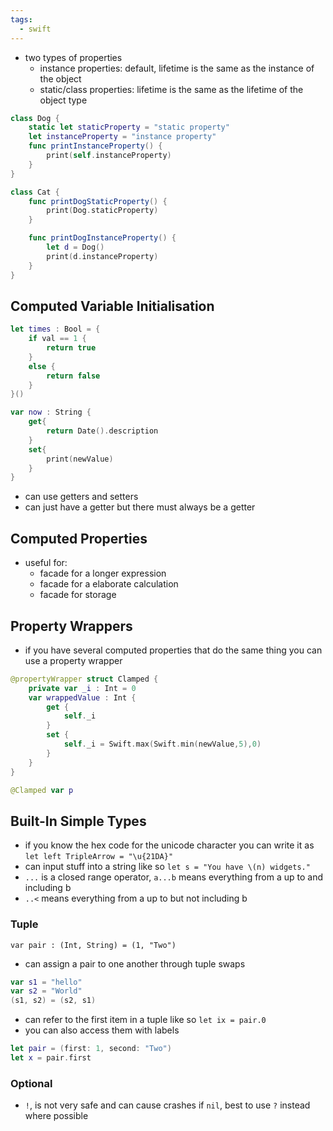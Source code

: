 ```yaml
---
tags:
  - swift
---
```

- two types of properties
	- instance properties: default, lifetime is the same as the instance of the object
	- static/class properties: lifetime is the same as the lifetime of the object type
```swift
class Dog {
	static let staticProperty = "static property"
	let instanceProperty = "instance property"
	func printInstanceProperty() {
		print(self.instanceProperty)
	}
}

class Cat {
	func printDogStaticProperty() {
		print(Dog.staticProperty)
	}

	func printDogInstanceProperty() {
		let d = Dog()
		print(d.instanceProperty)
	}
}
```
## Computed Variable Initialisation 
```swift
let times : Bool = {
	if val == 1 {
		return true
	}
	else {
		return false
	}
}()
```
```swift
var now : String {
	get{
		return Date().description
	}
	set{
		print(newValue)
	}
}
```
- can use getters and setters
- can just have a getter but there must always be a getter
## Computed Properties
- useful for:
	- facade for a longer expression
	- facade for a elaborate calculation
	- facade for storage
## Property Wrappers
- if you have several computed properties that do the same thing you can use a property wrapper
```swift
@propertyWrapper struct Clamped {
	private var _i : Int = 0
	var wrappedValue : Int {
		get {
			self._i
		}
		set {
			self._i = Swift.max(Swift.min(newValue,5),0)
		}
	}
}

@Clamped var p
```
## Built-In Simple Types
- if you know the hex code for the unicode character you can write it as `let left TripleArrow = "\u{21DA}"`
- can input stuff into a string like so `let s = "You have \(n) widgets."`
- `...` is a closed range operator, `a...b` means everything from a up to and including b
- `..<` means everything from a up to but not including b
### Tuple
`var pair : (Int, String) = (1, "Two")`
- can assign a pair to one another through tuple swaps
```swift
var s1 = "hello"
var s2 = "World"
(s1, s2) = (s2, s1)
```
- can refer to the first item in a tuple like so `let ix = pair.0`
- you can also access them with labels
```swift
let pair = (first: 1, second: "Two")
let x = pair.first
```
### Optional
- `!`, is not very safe and can cause crashes if `nil`, best to use `?` instead where possible